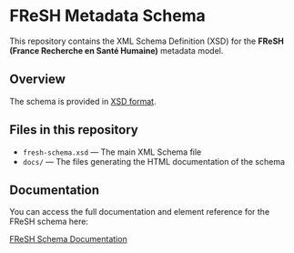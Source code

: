# FReSH Metadata Schema

This repository contains the XML Schema Definition (XSD) for the **FReSH (France Recherche en Santé Humaine)** metadata model. 

## Overview

The schema is provided in [XSD format](https://en.wikipedia.org/wiki/XML_schema_(W3C)).

## Files in this repository

- `fresh-schema.xsd` — The main XML Schema file
- `docs/` — The files generating the HTML documentation of the schema

## Documentation

You can access the full documentation and element reference for the FReSH schema here:

[FReSH Schema Documentation](https://portail-fresh.github.io/fresh-metadata-schema/)  
